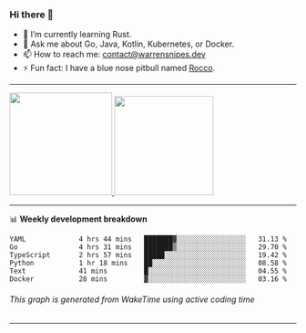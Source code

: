 ### Hi there 👋

- 🌱 I’m currently learning Rust.
- 💬 Ask me about Go, Java, Kotlin, Kubernetes, or Docker.
- 📫 How to reach me: contact@warrensnipes.dev
- ⚡ Fun fact: I have a blue nose pitbull named [Rocco](https://i.imgur.com/iLsSCKu.jpg).

-------


<a href="https://github.com/LockedThread/LockedThread">
  <img height="180em" src="https://github-readme-stats.vercel.app/api?username=LockedThread&theme=transparent&bg_color=00000000&show_icons=true&count_private=true" />
  <img height="174em" src="https://github-readme-stats.vercel.app/api/top-langs?username=LockedThread&theme=transparent&layout=compact&hide_progress=true&bg_color=00000000" />
  </a>

-------

📊 **Weekly development breakdown**
<!--START_SECTION:waka-->

```text
YAML             4 hrs 44 mins   ███████▓░░░░░░░░░░░░░░░░░   31.13 %
Go               4 hrs 31 mins   ███████▒░░░░░░░░░░░░░░░░░   29.70 %
TypeScript       2 hrs 57 mins   █████░░░░░░░░░░░░░░░░░░░░   19.42 %
Python           1 hr 18 mins    ██░░░░░░░░░░░░░░░░░░░░░░░   08.58 %
Text             41 mins         █░░░░░░░░░░░░░░░░░░░░░░░░   04.55 %
Docker           28 mins         ▓░░░░░░░░░░░░░░░░░░░░░░░░   03.16 %
```

<!--END_SECTION:waka-->
###### *This graph is generated from WakeTime using active coding time*
-------
